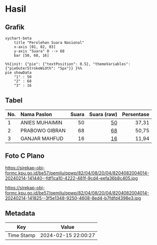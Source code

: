 # Hasil

## Grafik

```mermaid
xychart-beta
    title "Perolehan Suara Nasional"
    x-axis [01, 02, 03]
    y-axis "Suara" 0 --> 68
    bar [50, 68, 16]
```

```mermaid
%%{init: {"pie": {"textPosition": 0.5}, "themeVariables": {"pieOuterStrokeWidth": "5px"}} }%%
pie showData
    "1" : 50
    "2" : 68
    "3" : 16
```

## Tabel

| No. | Nama Paslon    | Suara | Suara (raw) | Persentase |
|:--- |:-------------- | -----:| -----------:| ----------:|
| 1   | ANIES MUHAIMIN | 50    | [50][p-1]   | 37,31      |
| 2   | PRABOWO GIBRAN | 68    | [68][p-2]   | 50,75      |
| 3   | GANJAR MAHFUD  | 16    | [16][p-3]   | 11,94      |


[p-1]: https://github.com/gigit-pemilu/pemilu-2024/blob/main/pilpres/hitung-suara/sub/82-maluku-utara/sub/04-halmahera-selatan/sub/08-bacan/sub/2004-tomori/sub/014-tps/sub/paslon-1.txt
[p-2]: https://github.com/gigit-pemilu/pemilu-2024/blob/main/pilpres/hitung-suara/sub/82-maluku-utara/sub/04-halmahera-selatan/sub/08-bacan/sub/2004-tomori/sub/014-tps/sub/paslon-2.txt
[p-3]: https://github.com/gigit-pemilu/pemilu-2024/blob/main/pilpres/hitung-suara/sub/82-maluku-utara/sub/04-halmahera-selatan/sub/08-bacan/sub/2004-tomori/sub/014-tps/sub/paslon-3.txt

## Foto C Plano

https://sirekap-obj-formc.kpu.go.id/be57/pemilu/ppwp/82/04/08/20/04/8204082004014-20240214-141440--fdf1ca10-4222-481f-9cd4-eefa36b8c405.jpg

https://sirekap-obj-formc.kpu.go.id/be57/pemilu/ppwp/82/04/08/20/04/8204082004014-20240214-141825--3f5e1348-9250-4608-8ed4-b7fdfd4398e3.jpg


## Metadata

| Key        | Value               |
| ---------- | ------------------- |
| Time Stamp | 2024-02-15 22:00:27 |



